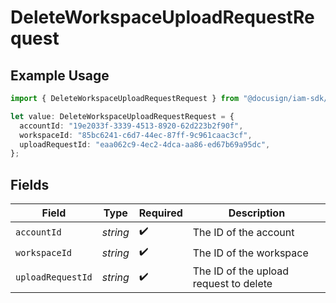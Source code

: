 # DeleteWorkspaceUploadRequestRequest

## Example Usage

```typescript
import { DeleteWorkspaceUploadRequestRequest } from "@docusign/iam-sdk/models/operations";

let value: DeleteWorkspaceUploadRequestRequest = {
  accountId: "19e2033f-3339-4513-8920-62d223b2f90f",
  workspaceId: "85bc6241-c6d7-44ec-87ff-9c961caac3cf",
  uploadRequestId: "eaa062c9-4ec2-4dca-aa86-ed67b69a95dc",
};
```

## Fields

| Field                                  | Type                                   | Required                               | Description                            |
| -------------------------------------- | -------------------------------------- | -------------------------------------- | -------------------------------------- |
| `accountId`                            | *string*                               | :heavy_check_mark:                     | The ID of the account                  |
| `workspaceId`                          | *string*                               | :heavy_check_mark:                     | The ID of the workspace                |
| `uploadRequestId`                      | *string*                               | :heavy_check_mark:                     | The ID of the upload request to delete |